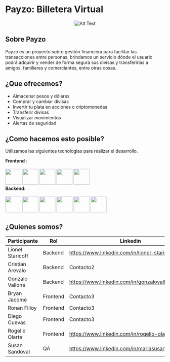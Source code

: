 # Payzo: Billetera Virtual

<p align="center">
  <img src="https://github.com/GonzaloIvanVallone/c17-41-ft-java/assets/100984091/bbb6a67c-0220-4903-a6a4-514699903bd4" alt="Alt Text">
</p>

## Sobre Payzo
Payzo es un proyecto sobre gestión financiera para facilitar las transacciones entre personas, brindamos un servicio dónde el usuario podrá adquirir y vender de forma segura sus divisas y transferirlas a amigos, familiares y comerciantes, entre otras cosas.
## ¿Que ofrecemos?
- Almacenar pesos y dólares
- Comprar y cambiar divisas
- Invertir tu plata en acciones o criptomonedas
- Transferir divisas
- Visualizar movimientos
- Alertas de seguridad
## ¿Como hacemos esto posible?
Utilizamos las siguientes tecnologias para realizar el desarrollo.
<div>
  <strong>Frontend</strong> : <br><br>
   <img src=https://user-images.githubusercontent.com/25181517/117447155-6a868a00-af3d-11eb-9cfe-245df15c9f3f.png width="50" height="50">
   <img src=https://user-images.githubusercontent.com/25181517/183897015-94a058a6-b86e-4e42-a37f-bf92061753e5.png width="50" height="50">
   <img src=https://github-production-user-asset-6210df.s3.amazonaws.com/62091613/261395532-b40892ef-efb8-4b0e-a6b5-d1cfc2f3fc35.png width="50" height="50">
   <img src=https://user-images.githubusercontent.com/25181517/183898054-b3d693d4-dafb-4808-a509-bab54cf5de34.png width="50" height="50">
   <img src=https://user-images.githubusercontent.com/25181517/192108891-d86b6220-e232-423a-bf5f-90903e6887c3.png width="50" height="50"><br>
  <strong>Backend</strong>: <br><br>
   <img src=https://user-images.githubusercontent.com/25181517/117201156-9a724800-adec-11eb-9a9d-3cd0f67da4bc.png width="50" height="50">
   <img src=https://user-images.githubusercontent.com/25181517/117201470-f6d56780-adec-11eb-8f7c-e70e376cfd07.png width="50" height="50">
   <img src=https://user-images.githubusercontent.com/25181517/192108890-200809d1-439c-4e23-90d3-b090cf9a4eea.png width="50" height="50">
   <img src=https://user-images.githubusercontent.com/25181517/183896128-ec99105a-ec1a-4d85-b08b-1aa1620b2046.png width="50" height="50">
   <img src=https://user-images.githubusercontent.com/25181517/192109061-e138ca71-337c-4019-8d42-4792fdaa7128.png width="50" height="50">
   <img src=https://user-images.githubusercontent.com/25181517/192107858-fe19f043-c502-4009-8c47-476fc89718ad.png width="50" height="50">
  
 </div>
 
 ## ¿Quienes somos?
 
| Participante     | Rol       | Linkedin        |
|------------------|-----------|-----------------|
| Lionel Staricoff | Backend   |https://www.linkedin.com/in/lionel-staricoff|
| Cristian Arevalo | Backend   | Contacto2       |
| Gonzalo Vallone  | Backend   |https://www.linkedin.com/in/gonzalovallone/|
| Bryan Jacome     | Frontend  | Contacto3       |
| Ronan Filloy     | Frontend  | Contacto3       |
| Diego Cuevas     | Frontend  | Contacto3       |
| Rogelio Olarte   | Frontend  | https://www.linkedin.com/in/rogelio-olarte/ |
| Susan Sandoval   |    QA     |https://www.linkedin.com/in/mariasusanasandoval/|
